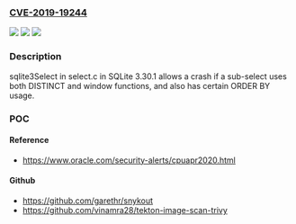 ### [CVE-2019-19244](https://cve.mitre.org/cgi-bin/cvename.cgi?name=CVE-2019-19244)
![](https://img.shields.io/static/v1?label=Product&message=n%2Fa&color=blue)
![](https://img.shields.io/static/v1?label=Version&message=n%2Fa&color=blue)
![](https://img.shields.io/static/v1?label=Vulnerability&message=n%2Fa&color=brighgreen)

### Description

sqlite3Select in select.c in SQLite 3.30.1 allows a crash if a sub-select uses both DISTINCT and window functions, and also has certain ORDER BY usage.

### POC

#### Reference
- https://www.oracle.com/security-alerts/cpuapr2020.html

#### Github
- https://github.com/garethr/snykout
- https://github.com/vinamra28/tekton-image-scan-trivy

